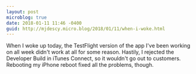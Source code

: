 ```yaml
---
layout: post
microblog: true
date: 2018-01-11 11:46 -0400
guid: http://mjdescy.micro.blog/2018/01/11/when-i-woke.html
---
```

When I woke up today, the TestFlight version of the app I've been working on all week didn't work at all for some reason. Hastily, I rejected the Developer Build in iTunes Connect, so it wouldn't go out to customers. Rebooting my iPhone reboot fixed all the problems, though.
